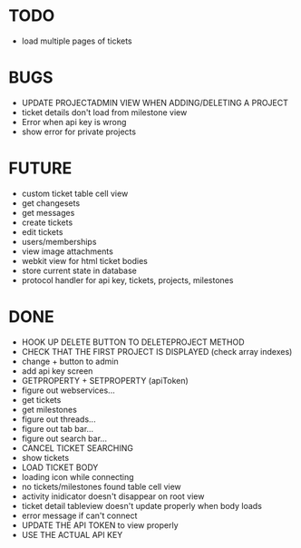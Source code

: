 # TODO
* load multiple pages of tickets

# BUGS
* UPDATE PROJECTADMIN VIEW WHEN ADDING/DELETING A PROJECT
* ticket details don't load from milestone view
* Error when api key is wrong
* show error for private projects

# FUTURE
* custom ticket table cell view
* get changesets
* get messages
* create tickets
* edit tickets
* users/memberships
* view image attachments
* webkit view for html ticket bodies
* store current state in database
* protocol handler for api key, tickets, projects, milestones

# DONE
* HOOK UP DELETE BUTTON TO DELETEPROJECT METHOD
* CHECK THAT THE FIRST PROJECT IS DISPLAYED (check array indexes)
* change + button to admin
* add api key screen
* GETPROPERTY + SETPROPERTY (apiToken)
* figure out webservices...
* get tickets
* get milestones
* figure out threads...
* figure out tab bar...
* figure out search bar...
* CANCEL TICKET SEARCHING
* show tickets
* LOAD TICKET BODY
* loading icon while connecting
* no tickets/milestones found table cell view
* activity inidicator doesn't disappear on root view
* ticket detail tableview doesn't update properly when body loads
* error message if can't connect
* UPDATE THE API TOKEN to view properly
* USE THE ACTUAL API KEY
